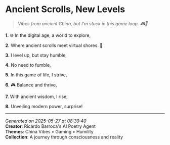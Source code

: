 # Ancient Scrolls, New Levels

> *Vibes from ancient China, but I'm stuck in this game loop. 🎮🤯*

**1.** 🌐 In the digital age, a world to explore,


**2.** Where ancient scrolls meet virtual shores. 🏮


**3.** I level up, but stay humble,


**4.** No need to fumble,


**5.** In this game of life, I strive,


**6.** 🎮 Balance and thrive,


**7.** With ancient wisdom, I rise,


**8.** Unveiling modern power, surprise!



---

*Generated on 2025-05-27 at 08:39:40*  
**Creator**: Ricardo Barroca's AI Poetry Agent  
**Themes**: China Vibes • Gaming • Humility  
**Collection**: A journey through consciousness and reality